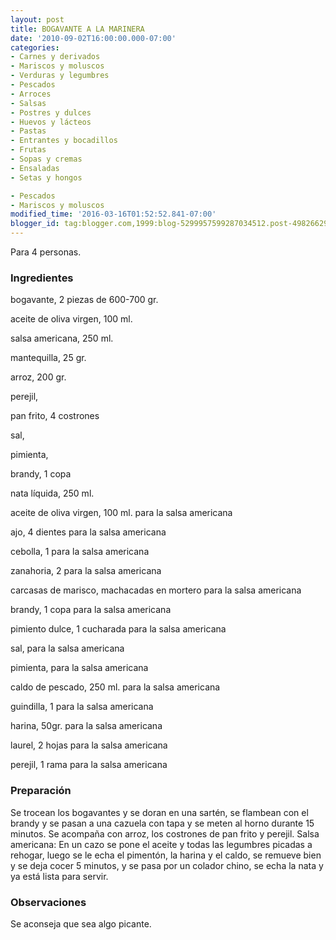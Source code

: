 ```yaml
---
layout: post
title: BOGAVANTE A LA MARINERA
date: '2010-09-02T16:00:00.000-07:00'
categories:
- Carnes y derivados
- Mariscos y moluscos
- Verduras y legumbres
- Pescados
- Arroces
- Salsas
- Postres y dulces
- Huevos y lácteos
- Pastas
- Entrantes y bocadillos
- Frutas
- Sopas y cremas
- Ensaladas
- Setas y hongos

- Pescados
- Mariscos y moluscos
modified_time: '2016-03-16T01:52:52.841-07:00'
blogger_id: tag:blogger.com,1999:blog-5299957599287034512.post-4982662985067290056
---
```


Para 4 personas.

<h3>Ingredientes</h3>

bogavante, 2 piezas de 600-700 gr.

aceite de oliva virgen, 100 ml.

salsa americana, 250 ml.

mantequilla, 25 gr.

arroz, 200 gr.

perejil,

pan frito, 4 costrones

sal,

pimienta,

brandy, 1 copa

nata líquida, 250 ml.

aceite de oliva virgen, 100 ml. para la salsa americana

ajo, 4 dientes para la salsa americana

cebolla, 1 para la salsa americana

zanahoria, 2 para la salsa americana

carcasas de marisco, machacadas en mortero para la salsa americana

brandy, 1 copa para la salsa americana

pimiento dulce, 1 cucharada para la salsa americana

sal, para la salsa americana

pimienta, para la salsa americana

caldo de pescado, 250 ml. para la salsa americana

guindilla, 1 para la salsa americana

harina, 50gr. para la salsa americana

laurel, 2 hojas para la salsa americana

perejil, 1 rama para la salsa americana

<h3>Preparación</h3>

Se trocean los bogavantes y se doran en una sartén, se flambean con el brandy y se pasan a una cazuela con tapa y se meten al horno durante 15 minutos. Se acompaña con arroz, los costrones de pan frito y perejil. Salsa americana: En un cazo se pone el aceite y todas las legumbres picadas a rehogar, luego se le echa el pimentón, la harina y el caldo, se remueve bien y se deja cocer 5 minutos, y se pasa por un colador chino, se echa la nata y ya está lista para servir.

<h3>Observaciones</h3>

Se aconseja que sea algo picante.

